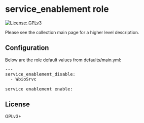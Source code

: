 # service_enablement role

[![License: GPLv3](https://img.shields.io/badge/license-GPLv3-brightgreen.svg)](https://www.gnu.org/licenses/gpl-3.0)

Please see the collection main page for a higher level description.

## Configuration

Below are the role default values from defaults/main.yml:

<pre>
---
service_enablement_disable:
  - WbioSrvc

service_enablement_enable:
</pre>

## License

GPLv3+

